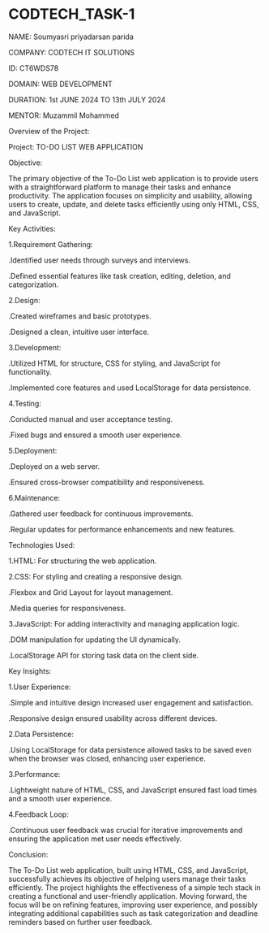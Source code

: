 # CODTECH_TASK-1
NAME: Soumyasri priyadarsan parida 

COMPANY: CODTECH IT SOLUTIONS

ID: CT6WDS78

DOMAIN: WEB DEVELOPMENT

DURATION: 1st JUNE 2024 TO 13th JULY 2024

MENTOR: Muzammil Mohammed

Overview of the Project:

Project: TO-DO LIST WEB APPLICATION

Objective:

The primary objective of the To-Do List web application is to provide users with a straightforward platform to manage their tasks and enhance productivity. The application focuses on simplicity and usability, allowing users to create, update, and delete tasks efficiently using only HTML, CSS, and JavaScript.

Key Activities:

1.Requirement Gathering:

.Identified user needs through surveys and interviews.

.Defined essential features like task creation, editing, deletion, and categorization.

2.Design:

.Created wireframes and basic prototypes.

.Designed a clean, intuitive user interface.

3.Development:

.Utilized HTML for structure, CSS for styling, and JavaScript for functionality.

.Implemented core features and used LocalStorage for data persistence.

4.Testing:

.Conducted manual and user acceptance testing.

.Fixed bugs and ensured a smooth user experience.

5.Deployment:

.Deployed on a web server.

.Ensured cross-browser compatibility and responsiveness.

6.Maintenance:

.Gathered user feedback for continuous improvements.

.Regular updates for performance enhancements and new features.

Technologies Used:

1.HTML: For structuring the web application.

2.CSS: For styling and creating a responsive design.

.Flexbox and Grid Layout for layout management.

.Media queries for responsiveness.

3.JavaScript: For adding interactivity and managing application logic.

.DOM manipulation for updating the UI dynamically.

.LocalStorage API for storing task data on the client side.

Key Insights:

1.User Experience:

.Simple and intuitive design increased user engagement and satisfaction.

.Responsive design ensured usability across different devices.

2.Data Persistence:

.Using LocalStorage for data persistence allowed tasks to be saved even when the browser was closed, enhancing user experience.

3.Performance:

.Lightweight nature of HTML, CSS, and JavaScript ensured fast load times and a smooth user experience.

4.Feedback Loop:

.Continuous user feedback was crucial for iterative improvements and ensuring the application met user needs effectively.

Conclusion:

The To-Do List web application, built using HTML, CSS, and JavaScript, successfully achieves its objective of helping users manage their tasks efficiently. The project highlights the effectiveness of a simple tech stack in creating a functional and user-friendly application. Moving forward, the focus will be on refining features, improving user experience, and possibly integrating additional capabilities such as task categorization and deadline reminders based on further user feedback.
